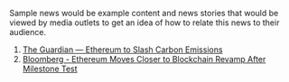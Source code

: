Sample news would be example content and news stories that would be viewed by media outlets to get an idea of how to relate this news to their audience.

1. [The Guardian — Ethereum to Slash Carbon Emissions](https://www.theguardian.com/technology/2021/may/19/ethereum-cryptocurrency-to-slash-carbon-emissions)
2. [Bloomberg - Ethereum Moves Closer to Blockchain Revamp After Milestone Test](https://www.bloomberg.com/news/articles/2022-06-08/ethereum-moves-closer-to-blockchain-revamp-after-successful-test)
